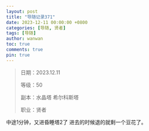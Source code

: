 ```yaml
---
layout: post
title: "导随记录371"
date: 2023-12-11 00:00:00 +0800
categories: [导随, 贤者]
tags: [导随]
author: wanwan
toc: true
comments: true
pin: true
---
```

> 日期：2023.12.11
>
> 等级：50
>
> 副本：水晶塔 希尔科斯塔
>
> 职业：贤者

中途1分钟，又进昏睡塔2了 进去的时候退的就剩一个豆花了。